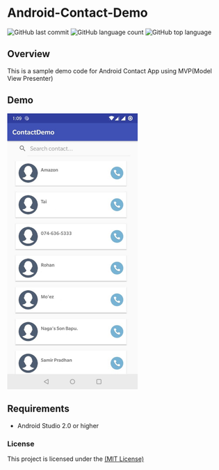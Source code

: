 # Android-Contact-Demo
<p>     <img alt="GitHub last commit" src="https://img.shields.io/github/last-commit/Deeptiman/Android-Contact-Demo">  <img alt="GitHub language count" src="https://img.shields.io/github/languages/count/Deeptiman/Android-Contact-Demo"> <img alt="GitHub top language" src="https://img.shields.io/github/languages/top/Deeptiman/Android-Contact-Demo"></p>

## Overview

This is a sample demo code for Android Contact App using MVP(Model View Presenter)

## Demo
<img src="/Screenshots/screenshots-1.jpg" width="300"/>


## Requirements
- Android Studio 2.0 or higher

### License
This project is licensed under the [(MIT License)](https://github.com/Deeptiman/Android-Contact-Demo/blob/master/LICENSE)
